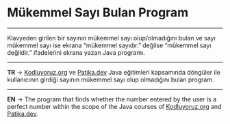 # Mükemmel Sayı Bulan Program
***
Klavyeden girilen bir sayının mükemmel sayı olup/olmadığını bulan ve sayı mükemmel sayı ise ekrana “mükemmel sayıdır.” değilse “mükemmel sayı değildir.” ifadelerini ekrana yazan Java programı.
***
**TR** -> [Kodluyoruz.org](https://www.kodluyoruz.org/) ve [Patika.dev](https://www.patika.dev/tr) Java eğitimleri kapsamında döngüler ile kullanıcının girdiği sayının mükemmel sayı olup olmadığını bulan program.
***
**EN** -> The program that finds whether the number entered by the user is a perfect number within the scope of the Java courses of [Kodluyoruz.org](https://www.kodluyoruz.org/) and [Patika.dev](https://www.patika.dev/tr).